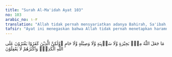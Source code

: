 ```yaml
---
title: "Surah Al-Ma'idah Ayat 103"
no: 103
arabic_no: ١٠٣
translation: "Allah tidak pernah mensyariatkan adanya Bahirah, Sa'ibah, Wasilah dan haam. Tetapi orang-orang kafir membuat-buat kedustaan terhadap Allah, dan kebanyakan mereka tidak mengerti."
tafsir: "Ayat ini menegaskan bahwa Allah tidak pernah menetapkan haramnya beberapa hal yang berlaku dalam adat jahiliah seperti haramnya bermacam-macam hewan sehingga mereka tidak makan dagingnya. Hanya mereka sendiri saja yang menetapkan haramnya makan daging hewan-hewan tersebut. Tetapi mereka mengatakan bahwa ketentuan itu datang dari Allah. Hewan-hewan tersebut adalah sebagai berikut:\n\na.Bahirah, yaitu unta betina yang telah melahirkan anak lima kali, dan anaknya yang kelima betina. Menurut adat jahiliah, unta betina semacam itu mereka belah telinganya, kemudian mereka lepaskan, dan tidak boleh lagi dipakai untuk kendaraan, dan tidak boleh diambil air susunya.\n\nb.Saibah, yaitu unta betina yang dilepas pergi ke mana saja, tidak boleh dipakai untuk kendaraan atau membawa beban, dan tidak boleh diambil bulunya, dan tidak boleh pula diambil air susunya, kecuali untuk tamu. Menurut adat jahiliah, ini dilakukan untuk menunaikan nazar. Apabila seseorang di antara mereka melakukan sesuatu pekerjaan berat, atau perjalanan yang jauh, maka mereka bernazar, bahwa ia akan menjadikan untanya sebagai saibah, jika pekerjaannya itu berhasil dengan baik, atau perjalanannya itu berlangsung dengan selamat.\n\nc.Wasilah, yaitu kambing atau unta betina yang lahir kembar dengan saudaranya yang jantan. Menurut adat jahiliah juga, apabila seekor kambing betina melahirkan anak kembar jantan dan betina, dan yang betina mempunyai anak betina lagi, maka anaknya yang betina itu disebut \"wasilah\", tidak boleh disembelih, dan tidak boleh dipersembahkan kepada berhala.\n\nd.ham, ialah unta jantan yang telah berjasa menghamilkan unta betina sepuluh kali. Menurut adat jahiliah, unta jantan semacam itu tidak boleh lagi diganggu, misalnya disembelih, atau digunakan untuk maksud apapun, tetapi harus dipelihara dengan baik. Ia tak boleh dicegah untuk minum air atau makan rumput dimanapun yang disukainya di mana saja.\n\nDemikianlah antara lain beberapa adat jahiliah mengenai bermacam-macam hewan yang tidak boleh dimakan. Mereka mengatakan, bahwa ketentuan itu adalah dari Allah, dan menjadi syariat agama. Maka dalam ayat ini Allah membantahnya, dan menegaskan bahwa orang-orang kafir sendiri yang menetapkan ketentuan itu, dengan demikian, mereka telah mengadakan kebohongan terhadap Allah.\n\nDi kalangan masyarakat muslim Indonesia, fenomena antropologi yang berkembang di lingkungan orang-orang Arab jahiliah ini muncul dalam bentuk pantangan-pantangan, pamali-pamali, dan lain-lain. Tidak sedikit larangan atau pantangan tertentu demikian mengakar kuat di masyarakat muslim, padahal masalahnya sama sekali tidak memiliki dasar ajaran agama. Hal-hal yang dipamalikan itu semata-mata merupakan produk tradisi setempat turun temurun yang kebenarannya tidak didukung oleh agama. Informasi antropologis yang disampaikan Allah dalam ayat 103-104 Surah al-Ma'idah/5 tersebut mengandung pelajaran yang sangat penting bagi masyarakat muslim di mana pun untuk tidak terus memelihara pantangan-pantangan, karena hal itu tidak dilarang Allah. Jika hal semacam itu terus berlanjut berarti masyarakat itu telah melakukan kedurhakaan kepada Allah.\n\nPada akhir ayat ini, Allah menerangkan bahwa kebanyakan orang-orang kafir tidak menggunakan akal pikirannya. Sebab, jika mereka mau menggunakan akal sehat mereka, niscaya mereka tidak akan membuat kebohongan terhadap Allah, dan juga tidak akan mengharamkan apa yang tidak diharamkan Allah.\n\nMenurut riwayat dari Ibnu Jarir, Abu Hurairah telah berkata, \"Aku mendengar Rasulullah bersabda kepada Aktsam bin al-Jaun, \"Hai Aktsam, neraka telah diperlihatkan kepadaku, maka tampak olehku dalam neraka itu Amru bin Luhay, Ibnu Qam'ah bin Khinzif sedang menarik ususnya. Maka aku tidak melihat seorang pun selain engkau yang lebih mirip dengannya.\" Maka Aktsam berkata, \"Aku merasa takut kalau-kalau kemiripanku dengannya akan mendatangkan suatu bahaya atas diriku.\" Rasulullah menjawab, \"Tidak, sebab engkau mukmin, sedangkan dia kafir; dialah orang pertama yang mengubah agama Nabi Ismail, dan dialah orang pertama yang menetapkan ketentuan tentang bahirah, saibah, wasilah dan ham.\"\n\nDari riwayat ini dapat diambil pengertian bahwa sesuatu yang diada-adakan dalam syariat agama, misalnya mengharamkan makanan yang dihalalkan Allah, atau membuat tradisi yang bertentangan dengan agama, atau mengadakan peribadatan yang tidak ditetapkan oleh agama sebagai jalan untuk mendekatkan diri kepada Allah dan memperoleh ridaNya, maka perbuatan tersebut sama dengan perbuatan 'Amru bin Luhay. Padahal cara-cara yang sah untuk menyembah Allah telah ditetapkanNya dan telah disampaikan oleh Rasul-Nya. Maka setiap peribadatan dan penetapan hukum haruslah berdasarkan nash Al-Qur'an atau ketetapan Rasul. Seseorang tidak boleh menambah atau mengurangi menurut kemauannya sendiri."
---
```

مَا جَعَلَ اللّٰهُ مِنْۢ بَحِيْرَةٍ وَّلَا سَاۤىِٕبَةٍ وَّلَا وَصِيْلَةٍ وَّلَا حَامٍ ۙوَّلٰكِنَّ الَّذِيْنَ كَفَرُوْا يَفْتَرُوْنَ عَلَى اللّٰهِ الْكَذِبَۗ وَاَكْثَرُهُمْ لَا يَعْقِلُوْنَ 